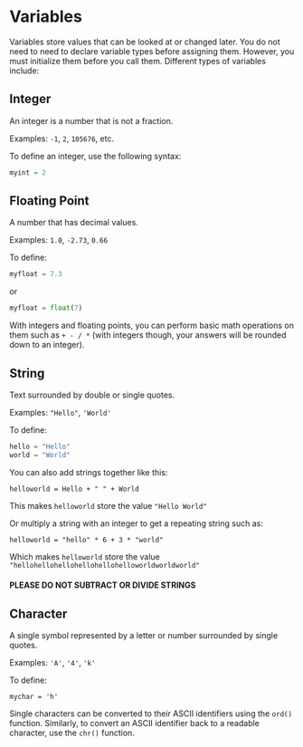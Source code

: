 # Variables

Variables store values that can be looked at or changed later. You do not need to need to declare variable types before assigning them. However, you must initialize them before you call them. Different types of variables include:

## Integer

An integer is a number that is not a fraction.

Examples: `-1`, `2`, `105676`, etc.

To define an integer, use the following syntax: 

```python
myint = 2
```
	
## Floating Point

A number that has decimal values. 

Examples: `1.0`, `-2.73`, `0.66`

To define:

```python
myfloat = 7.3
```
	
or

```python
myfloat = float(7)
```
	
With integers and floating points, you can perform basic math operations on them such as `+ - / *` (with integers though, your answers will be rounded down to an integer).

## String

Text surrounded by double or single quotes.  

Examples: `"Hello"`, `'World'`

To define: 

```python
hello = "Hello"
world = "World"
```
	
You can also add strings together like this: 

	helloworld = Hello + " " + World
	
This makes `helloworld` store the value `"Hello World"`

Or multiply a string with an integer to get a repeating string such as:

    helloworld = "hello" * 6 + 3 * "world"

Which makes `helloworld` store the value `"hellohellohellohellohellohelloworldworldworld"`

#### PLEASE DO NOT SUBTRACT OR DIVIDE STRINGS

## Character


A single symbol represented by a letter or number surrounded by single quotes. 

Examples: `'A'`, `'4'`, `'k'`

To define: 

	mychar = 'h'
	
Single characters can be converted to their ASCII identifiers using the `ord()` function. Similarly, to convert an ASCII identifier back to a readable character, use the `chr()` function.


